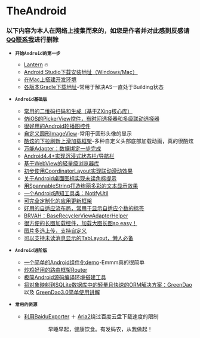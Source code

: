 # TheAndroid
### 以下内容为本人在网络上搜集而来的，如您是作者并对此感到反感请[QQ联系我](http://wpa.qq.com/msgrd?v=3&uin=917960559&site=qq&menu=yes)进行删除 

* **`开始Android的第一步`** <br>
    * [Lantern](https://github.com/getlantern/forum) :fire:
    * [Android Studio下载安装地址（Windows/Mac）](http://www.android-studio.org/index.php/download/hisversion)<br>
    * [在Mac上搭建开发环境](http://www.jianshu.com/p/bf77cb5ce70b)<br>
    * [各版本Gradle下载地址](http://services.gradle.org/distributions/)-常用于解决AS一直处于Building状态<br>

* **`Android基础版`** <br>
    * [常用的二维码扫码和生成（基于ZXing核心库）](https://github.com/mylhyl/Android-Zxing)<br>
    * [仿iOS的PickerView控件，有时间选择器和多级联动选择器](https://github.com/Bigkoo/Android-PickerView)<br>
    * [很好用的Android轮播图控件](https://github.com/youth5201314/banner)<br>
    * [自定义圆形ImageView](https://github.com/hdodenhof/CircleImageView)-常用于圆形头像的显示<br>
    * [酷炫的下拉刷新上滑加载框架](https://github.com/scwang90/SmartRefreshLayout)-多种自定义头部底部加载动画，真的很酷炫<br>
    * [万能Adapter：数据绑定一步完成](https://github.com/hongyangAndroid/baseAdapter)
    * [Android4.4+实现沉浸式状态栏/导航栏](https://github.com/gyf-dev/ImmersionBar)
    * [基于WebView的轻量级浏览器库](https://github.com/Justson/AgentWeb)
    * [初步使用CoordinatorLayout实现联动滑动效果](http://www.jianshu.com/p/97206f5973c5)
    * [关于Android桌面图标实现未读角标提示](http://www.jianshu.com/p/199a9238015f)
    * [用SpannableString打造绚丽多彩的文本显示效果](http://www.jianshu.com/p/84067ad289d2)
    * [一个Android通知工具类：NotifyUtil](https://github.com/wenmingvs/NotifyUtil)
    * [可完全定制化的应用更新框架](https://github.com/yjfnypeu/UpdatePlugin)
    * [好用的自适应流布局，常用于显示自适应个数的标签](https://github.com/hongyangAndroid/FlowLayout)
    * [BRVAH：BaseRecyclerViewAdapterHelper](https://github.com/CymChad/BaseRecyclerViewAdapterHelper)
    * [很方便的长图加载控件，加载大图长图so easy！](https://github.com/LuckyJayce/LargeImage)
    * [图片多选上传，支持自定义](https://github.com/LuckSiege/PictureSelector)
    * [可以支持未读消息显示的TabLayout，懒人必备](https://github.com/H07000223/FlycoTabLayout/blob/master/README_CN.md)
    
* **`Android进阶版`** <br>
    * [一个简单的Android组件化demo](https://github.com/yjfnypeu/AndroidComponent)-Emmm真的很简单
    * [炒鸡好用的路由框架Router](https://github.com/JumeiRdGroup/Router)
    * [极简Android源码编译环境搭建工具](https://github.com/tiann/docker-aosp)
    * [将对象映射到SQLite数据库中的轻量且快速的ORM解决方案：GreenDao](https://github.com/greenrobot/greenDAO) 以及 [GreenDao3.0简单使用讲解](http://www.jianshu.com/p/4986100eff90)

* **`常用的资源`** <br>
    * [利用BaiduExporter](https://github.com/acgotaku/BaiduExporter) ＋ [Aria2](https://github.com/aria2/aria2/releases)绕过百度云盘下载速度的限制
<pre align="center">早睡早起，健康饮食。有发码农，从我做起！</pre> 
